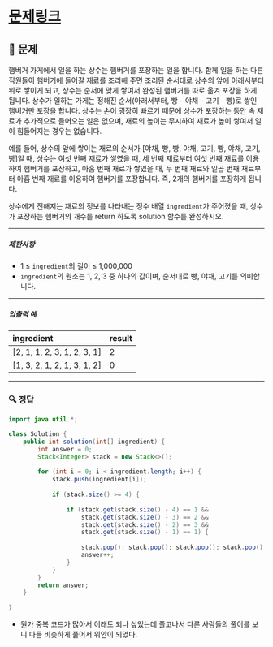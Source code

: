 # [문제링크]()

## 📝 문제

햄버거 가게에서 일을 하는 상수는 햄버거를 포장하는 일을 합니다. 함께 일을 하는 다른 직원들이 햄버거에 들어갈 재료를 조리해 주면 조리된 순서대로 상수의 앞에 아래서부터 위로 쌓이게 되고, 상수는 순서에 맞게 쌓여서 완성된 햄버거를 따로 옮겨 포장을 하게 됩니다. 상수가 일하는 가게는 정해진 순서(아래서부터, 빵 – 야채 – 고기 - 빵)로 쌓인 햄버거만 포장을 합니다. 상수는 손이 굉장히 빠르기 때문에 상수가 포장하는 동안 속 재료가 추가적으로 들어오는 일은 없으며, 재료의 높이는 무시하여 재료가 높이 쌓여서 일이 힘들어지는 경우는 없습니다.

예를 들어, 상수의 앞에 쌓이는 재료의 순서가 [야채, 빵, 빵, 야채, 고기, 빵, 야채, 고기, 빵]일 때, 상수는 여섯 번째 재료가 쌓였을 때, 세 번째 재료부터 여섯 번째 재료를 이용하여 햄버거를 포장하고, 아홉 번째 재료가 쌓였을 때, 두 번째 재료와 일곱 번째 재료부터 아홉 번째 재료를 이용하여 햄버거를 포장합니다. 즉, 2개의 햄버거를 포장하게 됩니다.

상수에게 전해지는 재료의 정보를 나타내는 정수 배열 `ingredient`가 주어졌을 때, 상수가 포장하는 햄버거의 개수를 return 하도록 solution 함수를 완성하시오.

---

##### 제한사항

-   1 ≤ `ingredient`의 길이 ≤ 1,000,000
-   `ingredient`의 원소는 1, 2, 3 중 하나의 값이며, 순서대로 빵, 야채, 고기를 의미합니다.

---

##### 입출력 예

| ingredient                  | result |
|:--------------------------- |:------ |
| [2, 1, 1, 2, 3, 1, 2, 3, 1] | 2      |
| [1, 3, 2, 1, 2, 1, 3, 1, 2] | 0       |


---

### 🔍 정답

```java
import java.util.*;

class Solution {
    public int solution(int[] ingredient) {
        int answer = 0;
        Stack<Integer> stack = new Stack<>();
        
        for (int i = 0; i < ingredient.length; i++) {
            stack.push(ingredient[i]);
            
            if (stack.size() >= 4) {
                
                if (stack.get(stack.size() - 4) == 1 &&
                    stack.get(stack.size() - 3) == 2 &&
                    stack.get(stack.size() - 2) == 3 &&
                    stack.get(stack.size() - 1) == 1) {
                    
                    stack.pop(); stack.pop(); stack.pop(); stack.pop();
                    answer++;
                }
            }
        }
        return answer;
    }
    
}
```
- 뭔가 중복 코드가 많아서 이래도 되나 싶었는데 풀고나서 다른 사람들의 풀이를 보니 다들 비슷하게 풀어서 위안이 되었다.